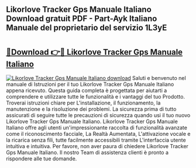 ## Likorlove Tracker Gps Manuale Italiano Download gratuit PDF - Part-Ayk Italiano Manuale del proprietario del servizio 1L3yE

# <h2><a href="http://dfglf7n.blite.top/?on=Likorlove+Tracker+Gps+Manuale+Italiano">🔗Download 👉🔴 Likorlove Tracker Gps Manuale Italiano</a></h2>

[![Likorlove Tracker Gps Manuale Italiano download](https://i.imgur.com/lujVjoI.png)](http://dfglf7n.blite.top/?on=Likorlove+Tracker+Gps+Manuale+Italiano)
Saluti e benvenuto nel manuale di Istruzioni per il tuo Likorlove Tracker Gps Manuale Italiano appena ricevuto. Questa guida completa è progettata per aiutarti a comprendere e utilizzare tutte le funzionalità e i vantaggi del tuo Prodotto. Troverai istruzioni chiare per L'installazione, il funzionamento, la manutenzione e la risoluzione dei problemi. La sicurezza prima di tutto assicurati di seguire tutte le precauzioni di sicurezza quando usi il tuo nuovo Likorlove Tracker Gps Manuale Italiano. Likorlove Tracker Gps Manuale Italiano offre agli utenti un'impressionante raccolta di funzionalità avanzate come il riconoscimento facciale, La Realtà Aumentata, L'attivazione vocale e la ricarica senza fili, tutte facilmente accessibili tramite L'interfaccia utente intuitiva e intuitiva. Per favore, non aver paura di chiedere Likorlove Tracker Gps Manuale Italiano. Il nostro Team di assistenza clienti è pronto a rispondere alle tue domande.
